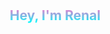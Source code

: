 <div style="display: inline-block; padding: 10px; border-radius: 5px;">
    <h2 style="background: -webkit-linear-gradient(90deg, #00FFFF, #FF6EC7);            -webkit-background-clip: text; -webkit-text-fill-color: transparent;">
        Hey, I'm Renal
    </h2>
</div>
